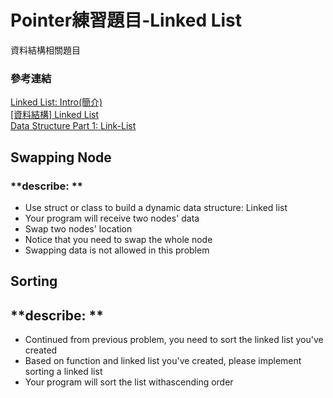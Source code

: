 # Pointer練習題目-Linked List
資料結構相關題目

### 參考連結
[Linked List: Intro(簡介)](http://alrightchiu.github.io/SecondRound/linked-list-introjian-jie.html)  
[\[資料結構\] Linked List](https://hackmd.io/@Zero871015/H12vTu8aX?type=view)  
[Data Structure Part 1: Link-List](https://140.115.71.152/public/upload/9e8ff22d69.pdf)  

## Swapping Node
### **describe: **  
* Use struct or class to build a dynamic data structure: Linked list  
* Your program will receive two nodes' data  
* Swap two nodes' location  
* Notice that you need to swap the whole node  
* Swapping data is not allowed in this problem  

## Sorting
## **describe: **  
* Continued from previous problem, you need to sort the linked list you've created  
* Based on function and linked list you've created, please implement sorting a linked list  
* Your program will sort the list withascending order  
